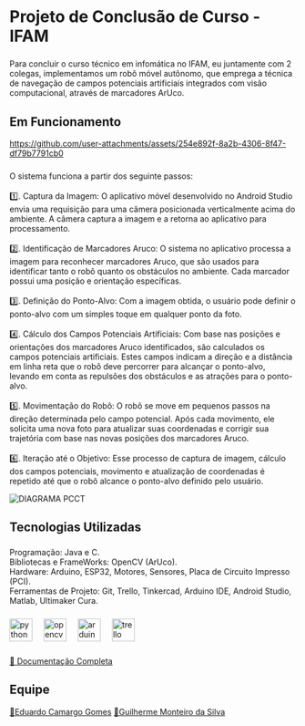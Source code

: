 <h1 align="left">Projeto de Conclusão de Curso - IFAM</h1>

###

<p align="left">Para concluir o curso técnico em infomática no IFAM, eu juntamente com 2 colegas, implementamos um robô móvel autônomo, que emprega a técnica de navegação de campos potenciais artificiais integrados com visão computacional, através de marcadores ArUco.</p>

###

<h2 align="left">Em Funcionamento</h2>


https://github.com/user-attachments/assets/254e892f-8a2b-4306-8f47-df79b7791cb0


###



<p align="left">O sistema funciona a partir dos seguinte passos:<br><br>1️⃣. Captura da Imagem: O aplicativo móvel desenvolvido no Android Studio envia uma requisição para uma câmera posicionada verticalmente acima do ambiente. A câmera captura a imagem e a retorna ao aplicativo para processamento.<br><br>2️⃣. Identificação de Marcadores Aruco: O sistema no aplicativo processa a imagem para reconhecer marcadores Aruco, que são usados para identificar tanto o robô quanto os obstáculos no ambiente. Cada marcador possui uma posição e orientação específicas.<br><br>3️⃣. Definição do Ponto-Alvo: Com a imagem obtida, o usuário pode definir o ponto-alvo com um simples toque em qualquer ponto da foto.<br><br>4️⃣. Cálculo dos Campos Potenciais Artificiais: Com base nas posições e orientações dos marcadores Aruco identificados, são calculados os campos potenciais artificiais. Estes campos indicam a direção e a distância em linha reta que o robô deve percorrer para alcançar o ponto-alvo, levando em conta as repulsões dos obstáculos e as atrações para o ponto-alvo.<br><br>5️⃣. Movimentação do Robô: O robô se move em pequenos passos na direção determinada pelo campo potencial. Após cada movimento, ele solicita uma nova foto para atualizar suas coordenadas e corrigir sua trajetória com base nas novas posições dos marcadores Aruco.<br><br>6️⃣. Iteração até o Objetivo: Esse processo de captura de imagem, cálculo dos campos potenciais, movimento e atualização de coordenadas é repetido até que o robô alcance o ponto-alvo definido pelo usuário.</p>

![DIAGRAMA PCCT](https://github.com/user-attachments/assets/b3acfc07-29f7-4698-9b68-4a1dd8992739)

### 


<h2 align="left">Tecnologias Utilizadas</h2>

###

<p align="left">Programação: Java e C.<br>Bibliotecas e FrameWorks: OpenCV (ArUco).<br>Hardware: Arduino, ESP32, Motores, Sensores,  Placa de Circuito Impresso (PCI).<br>Ferramentas de Projeto: Git, Trello, Tinkercad, Arduino IDE, Android Studio, Matlab, Ultimaker Cura.</p>

###

<div align="left">
  <img src="https://skillicons.dev/icons?i=py" height="40" alt="python logo"  />
  <img width="12" />
  <img src="https://cdn.jsdelivr.net/gh/devicons/devicon/icons/opencv/opencv-original.svg" height="40" alt="opencv logo"  />
  <img width="12" />
  <img src="https://skillicons.dev/icons?i=arduino" height="40" alt="arduino logo"  />
  <img width="12" />
  <img src="https://cdn.jsdelivr.net/gh/devicons/devicon/icons/trello/trello-plain.svg" height="40" alt="trello logo"  />
</div>

###

<p align="left"></p>

###

<a href="https://drive.google.com/file/d/1CjR7sWFABADxk1tcqYhgFa2_Rr-Y0xR4/view?usp=sharing" target="_blank">🔗 Documentação Completa</a>

<h2 align="left">Equipe</h2>
<a href="https://github.com/E-CamargoGomesCG" target="_blank">🔗Eduardo Camargo Gomes</a>
<a href="https://github.com/gmonteiro08" target="_blank">🔗Guilherme Monteiro da Silva</a>

###

